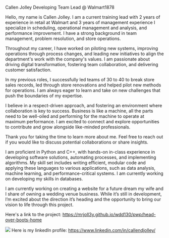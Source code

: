 Callen Jolley
Developing Team Lead @ Walmart1878 

Hello, my name is Callen Jolley. I am a current training lead with 2 years of experience in retail at Walmart and 3 years of management experience I specialize in scheduling, operational management and analysis, and performance improvement. I have a strong background in team management, problem resolution, and store operations.

Throughout my career, I have worked on piloting new systems, improving operations through process changes, and leading new initiatives to align the department's work with the company's values. I am passionate about driving digital transformation, fostering team collaboration, and delivering customer satisfaction. 

In my previous roles, I successfully led teams of 30 to 40 to break store sales records, led through store renovations and helped pilot new methods for operations. I am always eager to learn and take on new challenges that push the boundaries of my expertise.

I believe in a respect-driven approach, and fostering an environment where collaboration is key to success. Business is like a machine, all the parts need to be well-oiled and performing for the machine to operate at maximum performance. I am excited to connect and explore opportunities to contribute and grow alongside like-minded professionals.

Thank you for taking the time to learn more about me. Feel free to reach out if you would like to discuss potential collaborations or share insights.

I am proficient in Python and C++, with hands-on in-class experience in developing software solutions, automating processes, and implementing algorithms. My skill set includes writing efficient, modular code and applying these languages to various applications, such as data analysis, machine learning, and performance-critical systems. I am currently working on developing my skills in databases.

I am currently working on creating a website for a future dream my wife and I share of owning a wedding venue business. While it’s still in development, I’m excited about the direction it’s heading and the opportunity to bring our vision to life through this project.

Here's a link to the project: https://mrjoll3y.github.io/wdd130/pwp/head-over-boots-home

[![](https://img.shields.io/badge/LinkedIn-blue?style=for-the-badge&logo=linkedin&logoColor=white)]()
Here is my linkedIn profile: https://www.linkedin.com/in/callendjolley/

